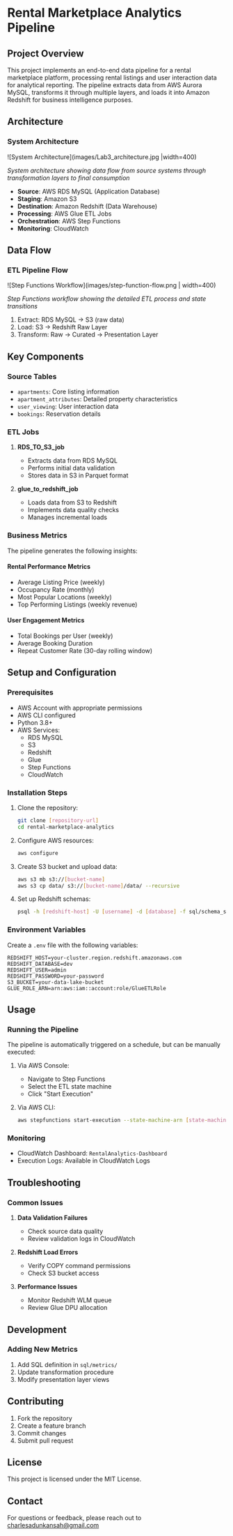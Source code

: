 # Rental Marketplace Analytics Pipeline

## Project Overview
This project implements an end-to-end data pipeline for a rental marketplace platform, processing rental listings and user interaction data for analytical reporting. The pipeline extracts data from AWS Aurora MySQL, transforms it through multiple layers, and loads it into Amazon Redshift for business intelligence purposes.

## Architecture
### System Architecture
![System Architecture](images/Lab3_architecture.jpg |width=400)

 *System architecture showing data flow from source systems through transformation layers to final consumption*
- **Source**: AWS RDS MySQL (Application Database)
- **Staging**: Amazon S3
- **Destination**: Amazon Redshift (Data Warehouse)
- **Processing**: AWS Glue ETL Jobs
- **Orchestration**: AWS Step Functions
- **Monitoring**: CloudWatch


## Data Flow
### ETL Pipeline Flow
![Step Functions Workflow](images/step-function-flow.png | width=400)

 *Step Functions workflow showing the detailed ETL process and state transitions*
1. Extract: RDS MySQL → S3 (raw data)
2. Load: S3 → Redshift Raw Layer
3. Transform: Raw → Curated → Presentation Layer

## Key Components

### Source Tables
- `apartments`: Core listing information
- `apartment_attributes`: Detailed property characteristics
- `user_viewing`: User interaction data
- `bookings`: Reservation details

### ETL Jobs
1. **RDS_TO_S3_job**
   - Extracts data from RDS MySQL
   - Performs initial data validation
   - Stores data in S3 in Parquet format

2. **glue_to_redshift_job**
   - Loads data from S3 to Redshift
   - Implements data quality checks
   - Manages incremental loads

### Business Metrics
The pipeline generates the following insights:

#### Rental Performance Metrics
- Average Listing Price (weekly)
- Occupancy Rate (monthly)
- Most Popular Locations (weekly)
- Top Performing Listings (weekly revenue)

#### User Engagement Metrics
- Total Bookings per User (weekly)
- Average Booking Duration
- Repeat Customer Rate (30-day rolling window)

## Setup and Configuration

### Prerequisites
- AWS Account with appropriate permissions
- AWS CLI configured
- Python 3.8+
- AWS Services:
  - RDS MySQL
  - S3
  - Redshift
  - Glue
  - Step Functions
  - CloudWatch
  

### Installation Steps
1. Clone the repository:
   ```bash
   git clone [repository-url]
   cd rental-marketplace-analytics
   ```

2. Configure AWS resources:
   ```bash
   aws configure
   ```

3. Create S3 bucket and upload data:
   ```bash
   aws s3 mb s3://[bucket-name]
   aws s3 cp data/ s3://[bucket-name]/data/ --recursive
   ```

4. Set up Redshift schemas:
   ```bash
   psql -h [redshift-host] -U [username] -d [database] -f sql/schema_setup.sql
   ```

### Environment Variables
Create a `.env` file with the following variables:
```
REDSHIFT_HOST=your-cluster.region.redshift.amazonaws.com
REDSHIFT_DATABASE=dev
REDSHIFT_USER=admin
REDSHIFT_PASSWORD=your-password
S3_BUCKET=your-data-lake-bucket
GLUE_ROLE_ARN=arn:aws:iam::account:role/GlueETLRole
```

## Usage

### Running the Pipeline
The pipeline is automatically triggered on a schedule, but can be manually executed:

1. Via AWS Console:
   - Navigate to Step Functions
   - Select the ETL state machine
   - Click "Start Execution"

2. Via AWS CLI:
   ```bash
   aws stepfunctions start-execution --state-machine-arn [state-machine-arn]
   ```

### Monitoring
- CloudWatch Dashboard: `RentalAnalytics-Dashboard`
- Execution Logs: Available in CloudWatch Logs

## Troubleshooting

### Common Issues
1. **Data Validation Failures**
   - Check source data quality
   - Review validation logs in CloudWatch

2. **Redshift Load Errors**
   - Verify COPY command permissions
   - Check S3 bucket access

3. **Performance Issues**
   - Monitor Redshift WLM queue
   - Review Glue DPU allocation

## Development

### Adding New Metrics
1. Add SQL definition in `sql/metrics/`
2. Update transformation procedure
3. Modify presentation layer views


## Contributing
1. Fork the repository
2. Create a feature branch
3. Commit changes
4. Submit pull request

## License
This project is licensed under the MIT License.

## Contact
For questions or feedback, please reach out to charlesadunkansah@gmail.com
